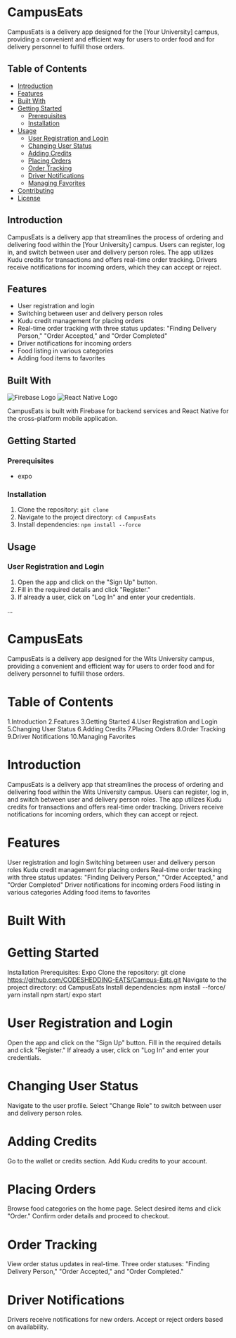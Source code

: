 # CampusEats

CampusEats is a delivery app designed for the [Your University] campus, providing a convenient and efficient way for users to order food and for delivery personnel to fulfill those orders.

## Table of Contents

- [Introduction](#introduction)
- [Features](#features)
- [Built With](#built-with)
- [Getting Started](#getting-started)
  - [Prerequisites](#prerequisites)
  - [Installation](#installation)
- [Usage](#usage)
  - [User Registration and Login](#user-registration-and-login)
  - [Changing User Status](#changing-user-status)
  - [Adding Credits](#adding-credits)
  - [Placing Orders](#placing-orders)
  - [Order Tracking](#order-tracking)
  - [Driver Notifications](#driver-notifications)
  - [Managing Favorites](#managing-favorites)
- [Contributing](#contributing)
- [License](#license)

## Introduction

CampusEats is a delivery app that streamlines the process of ordering and delivering food within the [Your University] campus. Users can register, log in, and switch between user and delivery person roles. The app utilizes Kudu credits for transactions and offers real-time order tracking. Drivers receive notifications for incoming orders, which they can accept or reject.

## Features

- User registration and login
- Switching between user and delivery person roles
- Kudu credit management for placing orders
- Real-time order tracking with three status updates: "Finding Delivery Person," "Order Accepted," and "Order Completed"
- Driver notifications for incoming orders
- Food listing in various categories
- Adding food items to favorites

## Built With

![Firebase Logo](firebase-logo.png) ![React Native Logo](react-native-logo.png)

CampusEats is built with Firebase for backend services and React Native for the cross-platform mobile application.

## Getting Started

### Prerequisites

- expo

### Installation

1. Clone the repository: `git clone `
2. Navigate to the project directory: `cd CampusEats`
3. Install dependencies: `npm install --force`

## Usage

### User Registration and Login

1. Open the app and click on the "Sign Up" button.
2. Fill in the required details and click "Register."
3. If already a user, click on "Log In" and enter your credentials.

...




# CampusEats
CampusEats is a delivery app designed for the Wits University campus, providing a convenient and efficient way for users to order food and for delivery personnel to fulfill those orders.

# Table of Contents
1.Introduction
2.Features
3.Getting Started
4.User Registration and Login
5.Changing User Status
6.Adding Credits
7.Placing Orders
8.Order Tracking
9.Driver Notifications
10.Managing Favorites



# Introduction
CampusEats is a delivery app that streamlines the process of ordering and delivering food within the  Wits University campus. Users can register, log in, and switch between user and delivery person roles. The app utilizes Kudu credits for transactions and offers real-time order tracking. Drivers receive notifications for incoming orders, which they can accept or reject.

# Features
User registration and login
Switching between user and delivery person roles
Kudu credit management for placing orders
Real-time order tracking with three status updates: "Finding Delivery Person," "Order Accepted," and "Order Completed"
Driver notifications for incoming orders
Food listing in various categories
Adding food items to favorites


# Built With

# Getting Started
Installation
Prerequisites: Expo
Clone the repository: git clone https://github.com/CODESHEDDING-EATS/Campus-Eats.git
Navigate to the project directory: cd CampusEats
Install dependencies: npm install --force/ yarn install
                      npm start/ expo start
                      
# User Registration and Login
Open the app and click on the "Sign Up" button.
Fill in the required details and click "Register."
If already a user, click on "Log In" and enter your credentials.

# Changing User Status
Navigate to the user profile.
Select "Change Role" to switch between user and delivery person roles.

# Adding Credits
Go to the wallet or credits section.
Add Kudu credits to your account.

# Placing Orders
Browse food categories on the home page.
Select desired items and click "Order."
Confirm order details and proceed to checkout.

# Order Tracking
View order status updates in real-time.
Three order statuses: "Finding Delivery Person," "Order Accepted," and "Order Completed."

# Driver Notifications
Drivers receive notifications for new orders.
Accept or reject orders based on availability.
